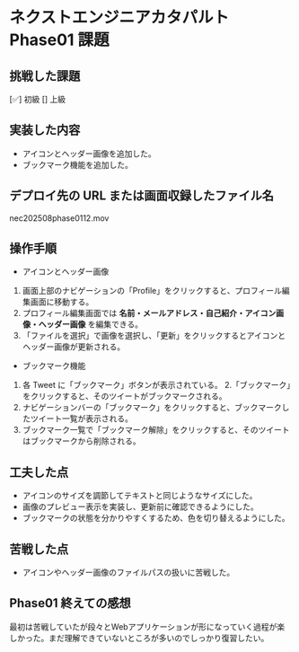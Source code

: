# ネクストエンジニアカタパルト Phase01 課題

## 挑戦した課題

[✅] 初級
[] 上級

## 実装した内容

- アイコンとヘッダー画像を追加した。
- ブックマーク機能を追加した。

## デプロイ先の URL または画面収録したファイル名

nec202508phase0112.mov

## 操作手順
- アイコンとヘッダー画像
1. 画面上部のナビゲーションの「Profile」をクリックすると、プロフィール編集画面に移動する。
2. プロフィール編集画面では **名前・メールアドレス・自己紹介・アイコン画像・ヘッダー画像** を編集できる。
3. 「ファイルを選択」で画像を選択し、「更新」をクリックするとアイコンとヘッダー画像が更新される。

- ブックマーク機能
1. 各 Tweet に「ブックマーク」ボタンが表示されている。
2.「ブックマーク」をクリックすると、そのツイートがブックマークされる。
3. ナビゲーションバーの「ブックマーク」をクリックすると、ブックマークしたツイート一覧が表示される。
4. ブックマーク一覧で「ブックマーク解除」をクリックすると、そのツイートはブックマークから削除される。

## 工夫した点

- アイコンのサイズを調節してテキストと同じようなサイズにした。
- 画像のプレビュー表示を実装し、更新前に確認できるようにした。
- ブックマークの状態を分かりやすくするため、色を切り替えるようにした。

## 苦戦した点

- アイコンやヘッダー画像のファイルパスの扱いに苦戦した。

## Phase01 終えての感想
最初は苦戦していたが段々とWebアプリケーションが形になっていく過程が楽しかった。まだ理解できていないところが多いのでしっかり復習したい。

